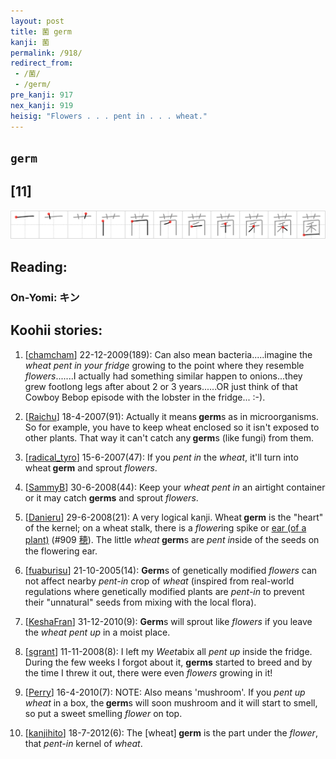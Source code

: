 ```yaml
---
layout: post
title: 菌 germ
kanji: 菌
permalink: /918/
redirect_from:
 - /菌/
 - /germ/
pre_kanji: 917
nex_kanji: 919
heisig: "Flowers . . . pent in . . . wheat."
---
```


## `germ`

## [11]

<div class="stroke"><img src="../images/E88F8C.png" /></div>

## Reading:

### On-Yomi: キン

## Koohii stories:

1) [<a href="http://kanji.koohii.com/profile/chamcham">chamcham</a>] 22-12-2009(189): Can also mean bacteria.....imagine the <em>wheat pent in your fridge</em> growing to the point where they resemble <em>flowers</em>.......I actually had something similar happen to onions...they grew footlong legs after about 2 or 3 years......OR just think of that Cowboy Bebop episode with the lobster in the fridge... :-). 

2) [<a href="http://kanji.koohii.com/profile/Raichu">Raichu</a>] 18-4-2007(91): Actually it means<strong> germ</strong>s as in microorganisms. So for example, you have to keep wheat enclosed so it isn&#039;t exposed to other plants. That way it can&#039;t catch any<strong> germ</strong>s (like fungi) from them. 

3) [<a href="http://kanji.koohii.com/profile/radical_tyro">radical_tyro</a>] 15-6-2007(47): If you <em>pent in</em> the <em>wheat</em>, it&#039;ll turn into wheat<strong> germ</strong> and sprout <em>flowers</em>. 

4) [<a href="http://kanji.koohii.com/profile/SammyB">SammyB</a>] 30-6-2008(44): Keep your <em>wheat pent in</em> an airtight container or it may catch <strong>germs</strong> and sprout <em>flowers</em>. 

5) [<a href="http://kanji.koohii.com/profile/Danieru">Danieru</a>] 29-6-2008(21): A very logical kanji. Wheat<strong> germ</strong> is the &quot;heart&quot; of the kernel; on a wheat stalk, there is a <em>flower</em>ing spike or <a href="../909">ear (of a plant)</a> <span class="index">(#909 <a href="http://jisho.org/kanji/details/穂">穂</a>)</span>. The little <em>wheat</em><strong> germ</strong>s are <em>pent in</em>side of the seeds on the flowering ear. 

6) [<a href="http://kanji.koohii.com/profile/fuaburisu">fuaburisu</a>] 21-10-2005(14): <strong>Germ</strong>s of genetically modified <em>flowers</em> can not affect nearby <em>pent-in</em> crop of <em>wheat</em> (inspired from real-world regulations where genetically modified plants are <em>pent-in</em> to prevent their &quot;unnatural&quot; seeds from mixing with the local flora). 

7) [<a href="http://kanji.koohii.com/profile/KeshaFran">KeshaFran</a>] 31-12-2010(9): <strong>Germ</strong>s will sprout like <em>flowers</em> if you leave the <em>wheat</em> <em>pent up</em> in a moist place. 

8) [<a href="http://kanji.koohii.com/profile/sgrant">sgrant</a>] 11-11-2008(8): I left my <em>Weet</em>abix all <em>pent up</em> inside the fridge. During the few weeks I forgot about it, <strong>germs</strong> started to breed and by the time I threw it out, there were even <em>flowers</em> growing in it! 

9) [<a href="http://kanji.koohii.com/profile/Perry">Perry</a>] 16-4-2010(7): NOTE: Also means &#039;mushroom&#039;. If you <em>pent up wheat</em> in a box, the<strong> germ</strong>s will soon mushroom and it will start to smell, so put a sweet smelling <em>flower</em> on top. 

10) [<a href="http://kanji.koohii.com/profile/kanjihito">kanjihito</a>] 18-7-2012(6): The [wheat]<strong> germ</strong> is the part under the <em>flower</em>, that <em>pent-in</em> kernel of <em>wheat</em>. 
